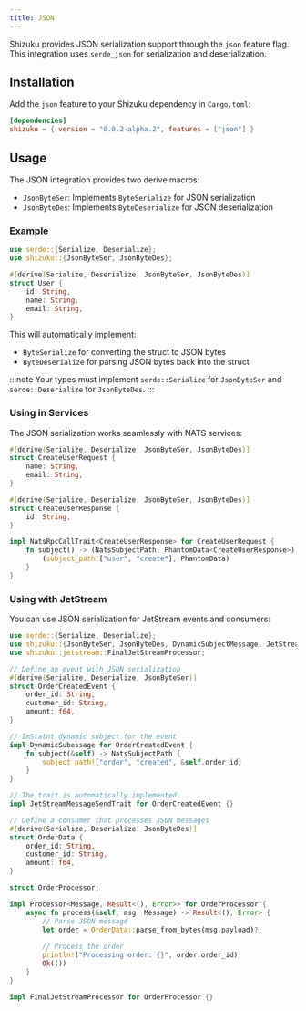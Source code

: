 ```yaml
---
title: JSON
---
```


Shizuku provides JSON serialization support through the `json` feature flag. This integration uses `serde_json` for serialization and deserialization.

## Installation

Add the `json` feature to your Shizuku dependency in `Cargo.toml`:

```toml
[dependencies]
shizuku = { version = "0.0.2-alpha.2", features = ["json"] }
```

## Usage

The JSON integration provides two derive macros:
- `JsonByteSer`: Implements `ByteSerialize` for JSON serialization
- `JsonByteDes`: Implements `ByteDeserialize` for JSON deserialization

### Example

```rust
use serde::{Serialize, Deserialize};
use shizuku::{JsonByteSer, JsonByteDes};

#[derive(Serialize, Deserialize, JsonByteSer, JsonByteDes)]
struct User {
    id: String,
    name: String,
    email: String,
}
```

This will automatically implement:
- `ByteSerialize` for converting the struct to JSON bytes
- `ByteDeserialize` for parsing JSON bytes back into the struct

:::note
Your types must implement `serde::Serialize` for `JsonByteSer` and `serde::Deserialize` for `JsonByteDes`.
:::

### Using in Services

The JSON serialization works seamlessly with NATS services:

```rust
#[derive(Serialize, Deserialize, JsonByteSer, JsonByteDes)]
struct CreateUserRequest {
    name: String,
    email: String,
}

#[derive(Serialize, Deserialize, JsonByteSer, JsonByteDes)]
struct CreateUserResponse {
    id: String,
}

impl NatsRpcCallTrait<CreateUserResponse> for CreateUserRequest {
    fn subject() -> (NatsSubjectPath, PhantomData<CreateUserResponse>) {
        (subject_path!["user", "create"], PhantomData)
    }
}
```


### Using with JetStream

You can use JSON serialization for JetStream events and consumers:

```rust
use serde::{Serialize, Deserialize};
use shizuku::{JsonByteSer, JsonByteDes, DynamicSubjectMessage, JetStreamMessageSendTrait};
use shizuku::jetstream::FinalJetStreamProcessor;

// Define an event with JSON serialization
#[derive(Serialize, Deserialize, JsonByteSer)]
struct OrderCreatedEvent {
    order_id: String,
    customer_id: String,
    amount: f64,
}

// ImStatnt dynamic subject for the event
impl DynamicSubessage for OrderCreatedEvent {
    fn subject(&self) -> NatsSubjectPath {
        subject_path!["order", "created", &self.order_id]
    }
}

// The trait is automatically implemented
impl JetStreamMessageSendTrait for OrderCreatedEvent {}

// Define a consumer that processes JSON messages
#[derive(Serialize, Deserialize, JsonByteDes)]
struct OrderData {
    order_id: String,
    customer_id: String,
    amount: f64,
}

struct OrderProcessor;

impl Processor<Message, Result<(), Error>> for OrderProcessor {
    async fn process(&self, msg: Message) -> Result<(), Error> {
        // Parse JSON message
        let order = OrderData::parse_from_bytes(msg.payload)?;
        
        // Process the order
        println!("Processing order: {}", order.order_id);
        Ok(())
    }
}

impl FinalJetStreamProcessor for OrderProcessor {}
```
